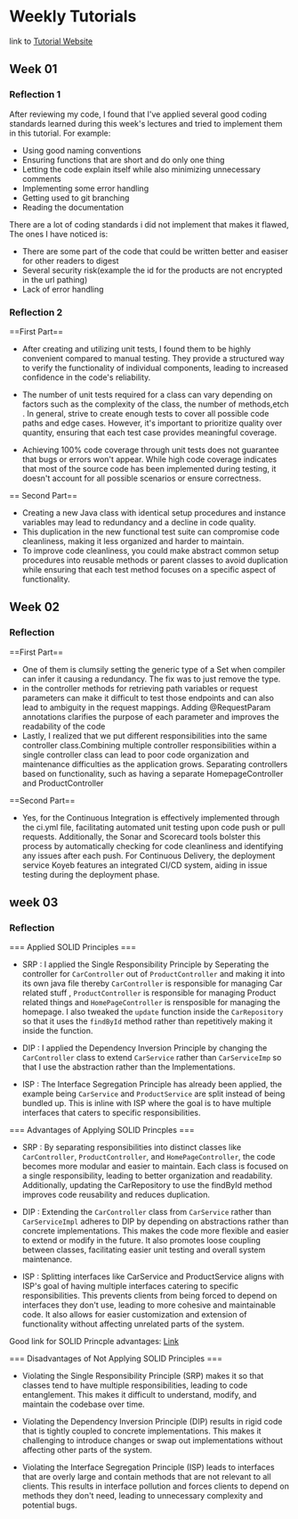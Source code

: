 # Weekly Tutorials
link to [Tutorial Website](https://tutorial-advpro24-hilmy224.koyeb.app)

## Week 01

### Reflection 1
After reviewing my code, I found that I've applied several good coding standards learned during this week's lectures and tried to implement them in this tutorial.
For example:
* Using good naming conventions
* Ensuring functions that are short and do only one thing
* Letting the code explain itself while also minimizing unnecessary comments
* Implementing some error handling
* Getting used to git branching
* Reading the documentation

There are a lot of coding standards i did not implement that makes it flawed, The ones I have noticed is:
* There are some part of the code that could be written better and easiser for other readers to digest
* Several security risk(example the id for the products are not encrypted in the url pathing)
* Lack of error handling

### Reflection 2
==First Part==
* After creating and utilizing unit tests, I found them to be highly convenient compared to manual testing. They provide a structured way to verify the functionality of individual components, leading to increased confidence in the code's reliability.

* The number of unit tests required for a class can vary depending on factors such as the complexity of the class, the number of methods,etch . In general, strive to create enough tests to cover all possible code paths and edge cases. However, it's important to prioritize quality over quantity, ensuring that each test case provides meaningful coverage.

* Achieving 100% code coverage through unit tests does not guarantee that bugs or errors won't appear. While high code coverage indicates that most of the source code has been implemented during testing, it doesn't account for all possible scenarios or ensure correctness.

== Second Part==
* Creating a new Java class with identical setup procedures and instance variables may lead to redundancy and a decline in code quality.
* This duplication in the new functional test suite can compromise code cleanliness, making it less organized and harder to maintain.
* To improve code cleanliness, you could make abstract common setup procedures into reusable methods or parent classes to avoid duplication while ensuring that each test method focuses on a specific aspect of functionality.

## Week 02

### Reflection 
==First Part==
* One of them is clumsily setting the generic type of a Set when compiler can infer it causing a redundancy. The fix was to just remove the type.
* in the controller methods for retrieving path variables or request parameters can make it difficult to test those endpoints and can also lead to ambiguity in the request mappings. Adding @RequestParam annotations clarifies the purpose of each parameter and improves the readability of the code
* Lastly, I realized that we put different responsibilities into the same controller class.Combining multiple controller responsibilities within a single controller class can lead to poor code organization and maintenance difficulties as the application grows. Separating controllers based on functionality, such as having a separate HomepageController and ProductController

==Second Part==

* Yes, for the Continuous Integration is effectively implemented through the ci.yml file, facilitating automated unit testing upon code push or pull requests. Additionally, the Sonar and Scorecard tools bolster this process by automatically checking for code cleanliness and identifying any issues after each push. For Continuous Delivery, the deployment service Koyeb features an integrated CI/CD system, aiding in issue testing during the deployment phase. 

## week 03

### Reflection 

=== Applied SOLID Principles ===
* SRP : I applied the Single Responsibility Principle by Seperating the controller for `CarController` out of `ProductController` and making it into its own java file thereby `CarController` is responsible for managing Car related stuff , `ProductController` is responsible for managing Product related things and `HomePageController` is rensposible for managing the homepage. I also tweaked the `update` function inside the `CarRepository` so that it uses the `findById` method rather than repetitively making it inside the function.

* DIP : I applied the Dependency Inversion Principle by changing the `CarController` class to extend `CarService` rather than `CarServiceImp` so that I use the abstraction rather than the Implementations.

* ISP :  The Interface Segregation Principle has already been applied, the example being `CarService` and `ProductService` are split instead of being bundled up. This is inline with ISP where the goal is to have multiple interfaces that caters to specific responsibilities.

=== Advantages of Applying SOLID Princples ===
* SRP : By separating responsibilities into distinct classes like `CarController`, `ProductController`, and `HomePageController`, the code becomes more modular and easier to maintain. Each class is focused on a single responsibility, leading to better organization and readability. Additionally, updating the CarRepository to use the findById method improves code reusability and reduces duplication.

* DIP : Extending the `CarController` class from `CarService` rather than `CarServiceImpl` adheres to DIP by depending on abstractions rather than concrete implementations. This makes the code more flexible and easier to extend or modify in the future. It also promotes loose coupling between classes, facilitating easier unit testing and overall system maintenance.

* ISP : Splitting interfaces like CarService and ProductService aligns with ISP's goal of having multiple interfaces catering to specific responsibilities. This prevents clients from being forced to depend on interfaces they don't use, leading to more cohesive and maintainable code. It also allows for easier customization and extension of functionality without affecting unrelated parts of the system.

Good link for SOLID Princple advantages: [Link](https://mmmake.com/en/blog/solid-principles-easily-explained/)

=== Disadvantages of Not Applying SOLID Principles === 
* Violating the Single Responsibility Principle (SRP) makes it so that classes tend to have multiple responsibilities, leading to code entanglement. This makes it difficult to understand, modify, and maintain the codebase over time.

* Violating the Dependency Inversion Principle (DIP) results in rigid code that is tightly coupled to concrete implementations. This makes it challenging to introduce changes or swap out implementations without affecting other parts of the system.

* Violating the Interface Segregation Principle (ISP) leads to interfaces that are overly large and contain methods that are not relevant to all clients. This results in interface pollution and forces clients to depend on methods they don't need, leading to unnecessary complexity and potential bugs.

